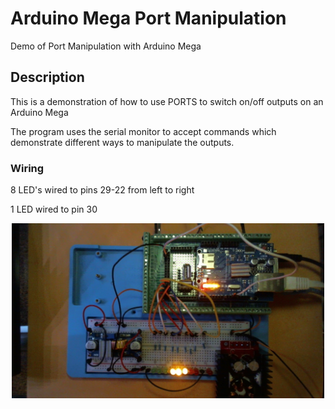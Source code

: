 # Arduino Mega Port Manipulation
Demo of Port Manipulation with Arduino Mega

## Description
This is a demonstration of how to use PORTS to switch on/off outputs on an Arduino Mega

The program uses the serial monitor to accept commands which demonstrate different ways to manipulate the outputs.

### Wiring
8 LED's wired to pins 29-22 from left to right

1 LED wired to pin 30 

<p align="center">
  <img src="/img/wiring.jpg" width="500"/>
</p>


